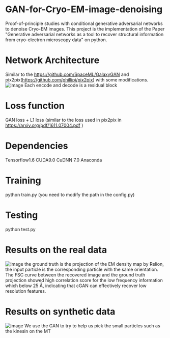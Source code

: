 # GAN-for-Cryo-EM-image-denoising
Proof-of-principle studies with conditional generative adversarial networks to denoise Cryo-EM images. This project is the implementation of the Paper "Generative adversarial networks as a tool to recover structural information from cryo-electron microscopy data" on python.
# Network Architecture
Similar to the https://github.com/SpaceML/GalaxyGAN and pix2pix(https://github.com/phillipi/pix2pix) with some modifications. 
![image](https://github.com/cianfrocco-lab/GAN-for-Cryo-EM-image-denoising/blob/master/imgs/Figure1_v2.png)
Each encode and decode is a residual block
# Loss function 
GAN loss + L1 loss (similar to the loss used in pix2pix in https://arxiv.org/pdf/1611.07004.pdf ) 
# Dependencies
Tensorflow1.6 CUDA9.0 CuDNN 7.0 Anaconda
# Training 
python train.py 
(you need to modify the path in the config.py)
# Testing 
python test.py
# Results on the real data
![image](https://github.com/cianfrocco-lab/GAN-for-Cryo-EM-image-denoising/blob/master/imgs/Figure2.png)
the ground truth is the projection of the EM density map by Relion, the input particle is the corresponding particle with the same orientation. The FSC curve between the recovered image and the ground truth projection showed high correlation score for the low frequency information which below 25 Å, indicating that cGAN can effectively recover low resolution features. 
# Results on synthetic data
![image](https://github.com/cianfrocco-lab/GAN-for-Cryo-EM-image-denoising/blob/master/imgs/Figure5.png)
We use the GAN to try to help us pick the small particles such as the kinesin on the MT



      
